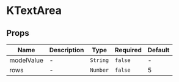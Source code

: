 # KTextArea

## Props

<!-- @vuese:KTextArea:props:start -->
|Name|Description|Type|Required|Default|
|---|---|---|---|---|
|modelValue|-|`String`|`false`|-|
|rows|-|`Number`|`false`|5|

<!-- @vuese:KTextArea:props:end -->


